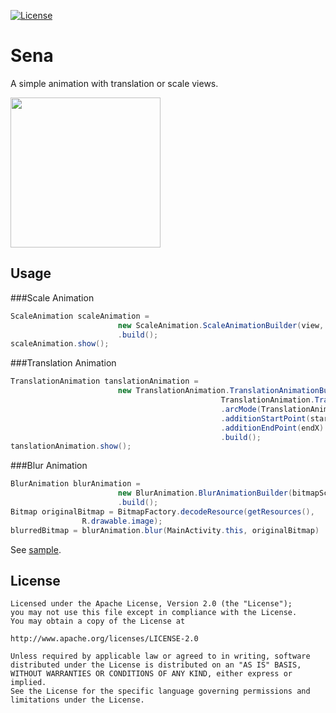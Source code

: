 [![License](https://img.shields.io/badge/license-Apache--2.0-green.svg)](https://github.com/AppliKeySolutions/Sena/blob/master/LICENSE)

# Sena

A simple animation with translation or scale views.

<img src="screenshots/demo-sena.gif?raw=true" alt="" width="240"/>

## Usage
###Scale Animation
```java
ScaleAnimation scaleAnimation =
                        new ScaleAnimation.ScaleAnimationBuilder(view, scaleRate, scaleRate)
                        .build();
scaleAnimation.show();
```
###Translation Animation
```java
TranslationAnimation tanslationAnimation =
                        new TranslationAnimation.TranslationAnimationBuilder(view,
                                               TranslationAnimation.TranslationMode.TranslationAll, startY, endY)
                                               .arcMode(TranslationAnimation.ArcMode.ArcUpward)
                                               .additionStartPoint(startX)
                                               .additionEndPoint(endX)
                                               .build();
tanslationAnimation.show();
```
###Blur Animation
```java
BlurAnimation blurAnimation =
                        new BlurAnimation.BlurAnimationBuilder(bitmapScale, blurRadius)
                        .build();
Bitmap originalBitmap = BitmapFactory.decodeResource(getResources(),
                R.drawable.image);
blurredBitmap = blurAnimation.blur(MainActivity.this, originalBitmap)
```
See [sample](sample/src/main/java/com/applikeysolutions/sample/MainActivity.java).

License
-----

	Licensed under the Apache License, Version 2.0 (the "License");
	you may not use this file except in compliance with the License.
	You may obtain a copy of the License at

	http://www.apache.org/licenses/LICENSE-2.0

	Unless required by applicable law or agreed to in writing, software
	distributed under the License is distributed on an "AS IS" BASIS,
	WITHOUT WARRANTIES OR CONDITIONS OF ANY KIND, either express or implied.
	See the License for the specific language governing permissions and
	limitations under the License.